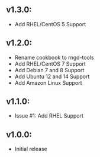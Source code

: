 ## v1.3.0:

* Add RHEL/CentOS 5 Support

## v1.2.0:

* Rename cookbook to rngd-tools
* Add RHEL/CentOS 7 Support
* Add Debian 7 and 8 Support
* Add Ubuntu 12 and 14 Support
* Add Amazon Linux Support

## v1.1.0:

* Issue #1: Add RHEL Support

## v1.0.0:

* Initial release
